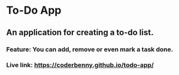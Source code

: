 # To-Do App
## An application for creating a to-do list. 
### Feature: You can add, remove or even mark a task done.
### Live link: https://coderbenny.github.io/todo-app/ 

